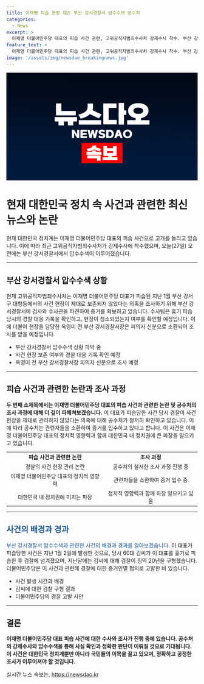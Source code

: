 ```yaml
---
title: 이재명 피습 현장 훼손 부산 강서경찰서 압수수색 공수처
categories:
  - News
excerpt: >
  이재명 더불어민주당 대표의 피습 사건 관련, 고위공직자범죄수사처 강제수사 착수. 부산 강서경찰서 압수수색, 사건 현장 제대로 보존 확인 목적. 경찰청장과 경찰서장 증거인멸 혐의로 고발. 또한, 이 대표 피습 사건 관련하여 검찰은 60대 김씨에 대해 징역 20년을 구형한 바 있음.
feature_text: >
  이재명 더불어민주당 대표의 피습 사건 관련, 고위공직자범죄수사처 강제수사 착수. 부산 강서경찰서 압수수색, 사건 현장 제대로 보존 확인 목적. 경찰청장과 경찰서장 증거인멸 혐의로 고발. 또한, 이 대표 피습 사건 관련하여 검찰은 60대 김씨에 대해 징역 20년을 구형한 바 있음.
image: '/assets/img/newsdao_breakingnews.jpg'
---
```


<p><img src="/assets/img/newsdao_breakingnews.jpg" alt="koreaapp 속보" /></p>

<h1>현재 대한민국 정치 속 사건과 관련한 최신 뉴스와 논란</h1>

<p data-ke-size="size16">현재 대한민국 정치계는 이재명 더불어민주당 대표의 피습 사건으로 고개를 돌리고 있습니다. 이에 따라 최근 고위공직자범죄수사처가 강제수사에 착수했으며, 오늘(27일) 오전에는 부산 강서경찰서에서 압수수색이 이루어졌습니다.</p>

<hr>

<h2 data-ke-size="size26">부산 강서경찰서 압수수색 상황</h2>

<p data-ke-size="size16">현재 고위공직자범죄수사처는 이재명 더불어민주당 대표가 피습된 지난 1월 부산 강서구 대항동에서의 사건 현장이 제대로 보존되지 않았다는 의혹을 조사하기 위해 부산 강서경찰서에 검사와 수사관을 파견하여 증거를 확보하고 있습니다. 수사팀은 흉기 피습 당시의 경찰 대응 기록을 확인하고, 현장이 청소되었는지 여부를 확인할 예정입니다. 이에 더불어 현장을 담당한 옥영미 전 부산 강서경찰서장은 피의자 신분으로 소환되어 조사를 받을 예정입니다.</p>

<ul>
  <li>부산 강서경찰서 압수수색 상황 파악 중</li>
  <li>사건 현장 보존 여부와 경찰 대응 기록 확인 예정</li>
  <li>옥영미 전 부산 강서경찰서장 피의자 신분으로 조사 예정</li>
</ul>

<hr>

<h2 data-ke-size="size26"><b>피습 사건과 관련한 논란과 조사 과정</b></h2>

<p data-ke-size="size16"><b>두 번째 소제목에서는 이재명 더불어민주당 대표의 피습 사건과 관련한 논란 및 공수처의 조사 과정에 대해 더 깊이 파헤쳐보겠습니다.</b> 이 대표가 피습당한 사건 당시 경찰이 사건 현장을 제대로 관리하지 않았다는 의혹에 대해 공수처가 철저히 확인하고 있습니다. 이에 따라 공수처는 관련자들을 소환하여 증거를 입수하고 있다고 합니다. 이 사건은 이재명 더불어민주당 대표의 정치적 영향력과 함께 대한민국 내 정치권에 큰 파장을 일으키고 있습니다.</p>

<table>
  <tr>
    <td style="text-align: center; height: 17px;"><b>피습 사건과 관련한 논란</b></td>
    <td style="text-align: center; height: 17px;"><b>조사 과정</b></td>
  </tr>
  <tr>
    <td style="text-align: center;">경찰의 사건 현장 관리 논란</td>
    <td style="text-align: center;">공수처의 철저한 조사 과정 진행 중</td>
  </tr>
  <tr>
    <td style="text-align: center;">이재명 더불어민주당 대표의 정치적 영향력</td>
    <td style="text-align: center;">관련자들을 소환하여 증거 입수 중</td>
  </tr>
  <tr>
    <td style="text-align: center;">대한민국 내 정치권에 미치는 파장</td>
    <td style="text-align: center;">정치적 영향력과 함께 파장 일으키고 있음</td>
  </tr>
</table>

<hr>

<h2 data-ke-size="size26"><span style="color: #1a5490;"><b>사건의 배경과 경과</b></span></h2>

<p data-ke-size="size16"><span style="color: #1a5490;">부산 강서경찰서 압수수색과 관련한 사건의 배경과 경과를 알아보겠습니다.</span> 이 대표가 피습당한 사건은 지난 1월 2일에 발생한 것으로, 당시 60대 김씨가 이 대표를 흉기로 피습한 후 검찰에 넘겨졌으며, 지난달에는 김씨에 대해 검찰이 징역 20년을 구형했습니다. 더불어민주당은 이 사건과 관련해 경찰에 대한 증거인멸 혐의로 고발한 바 있습니다.</p>

<ul>
  <li>사건 발생 시간과 배경</li>
  <li>김씨에 대한 검찰 구형 결과</li>
  <li>더불어민주당의 경찰 고발 사안</li>
</ul>

<hr>

<h2 data-ke-size="size26"><b>결론</b></h2>

<p data-ke-size="size16"><b>이재명 더불어민주당 대표 피습 사건에 대한 수사와 조사가 진행 중에 있습니다. 공수처의 강제수사와 압수수색을 통해 사실 확인과 정확한 판단이 이뤄질 것으로 기대됩니다. 이 사건은 대한민국 정치계뿐만 아니라 국민들의 이목을 끌고 있으며, 정확하고 공정한 조사가 이루어져야 할 것입니다.</b></p>
실시간 뉴스 속보는, <a href="https://newsdao.kr" rel="dofollow">https://newsdao.kr</a>


